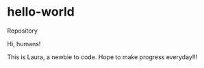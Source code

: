 # hello-world
Repository

Hi, humans!

This is Laura, a newbie to code. 
Hope to make progress everyday!!!
